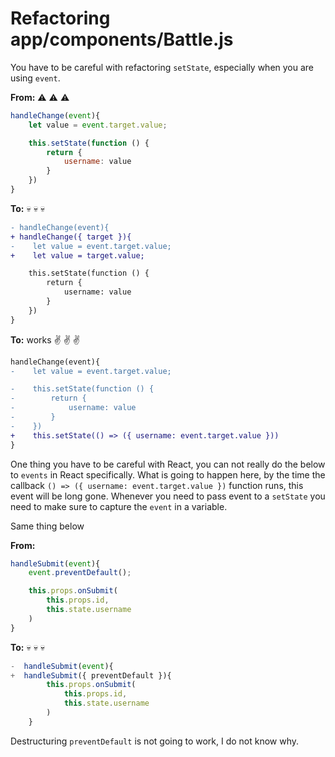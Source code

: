# Refactoring app/components/Battle.js
You have to be careful with refactoring `setState`, especially when you are using `event`.

**From:** :warning: :warning: :warning:
````javascript
handleChange(event){
    let value = event.target.value;

    this.setState(function () {
        return {
            username: value
        }
    })
}
````

**To:** :skull: :skull: :skull: 
```diff
- handleChange(event){
+ handleChange({ target }){
-    let value = event.target.value;
+    let value = target.value;

    this.setState(function () {
        return {
            username: value
        }
    })
}
```

**To:** works :v: :v: :v:
```diff
handleChange(event){
-    let value = event.target.value;

-    this.setState(function () {
-        return {
-            username: value
-        }
-    })
+    this.setState(() => ({ username: event.target.value }))
}
```
One thing you have to be careful with React, you can not really do the below to `events` in React specifically. 
What is going to happen here, by the time the callback `() => ({ username: event.target.value })` function runs, this event
will be long gone. Whenever you need to pass event to a `setState` you need to make sure to capture the `event` in a variable. 

Same thing below

**From:**
```javascript
handleSubmit(event){
    event.preventDefault();

    this.props.onSubmit(
        this.props.id,
        this.state.username
    )
}
```
**To:** :skull: :skull: :skull:
```javascript
-  handleSubmit(event){
+  handleSubmit({ preventDefault }){
        this.props.onSubmit(
            this.props.id,
            this.state.username
        )
    }
```
Destructuring `preventDefault` is not going to work, I do not know why. 